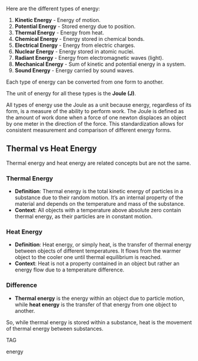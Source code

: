 Here are the different types of energy:

1. **Kinetic Energy** - Energy of motion.
2. **Potential Energy** - Stored energy due to position.
3. **Thermal Energy** - Energy from heat.
4. **Chemical Energy** - Energy stored in chemical bonds.
5. **Electrical Energy** - Energy from electric charges.
6. **Nuclear Energy** - Energy stored in atomic nuclei.
7. **Radiant Energy** - Energy from electromagnetic waves (light).
8. **Mechanical Energy** - Sum of kinetic and potential energy in a system.
9. **Sound Energy** - Energy carried by sound waves.

Each type of energy can be converted from one form to another.

The unit of energy for all these types is the **Joule (J)**.

All types of energy use the Joule as a unit because energy, regardless of its form, is a measure of the ability to perform work. The Joule is defined as the amount of work done when a force of one newton displaces an object by one meter in the direction of the force. This standardization allows for consistent measurement and comparison of different energy forms.

## Thermal vs Heat Energy

Thermal energy and heat energy are related concepts but are not the same.

### Thermal Energy

- **Definition**: Thermal energy is the total kinetic energy of particles in a substance due to their random motion. It’s an internal property of the material and depends on the temperature and mass of the substance.
- **Context**: All objects with a temperature above absolute zero contain thermal energy, as their particles are in constant motion.

### Heat Energy

- **Definition**: Heat energy, or simply heat, is the transfer of thermal energy between objects of different temperatures. It flows from the warmer object to the cooler one until thermal equilibrium is reached.
- **Context**: Heat is not a property contained in an object but rather an energy flow due to a temperature difference.

### Difference

- **Thermal energy** is the energy within an object due to particle motion, while **heat energy** is the transfer of that energy from one object to another. 

So, while thermal energy is stored within a substance, heat is the movement of thermal energy between substances.

TAG

energy
